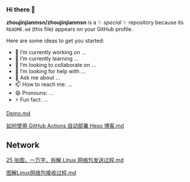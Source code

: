 ### Hi there 👋

**zhoujinjianmsn/zhoujinjianmsn** is a ✨ _special_ ✨ repository because its `README.md` (this file) appears on your GitHub profile.

Here are some ideas to get you started:

- 🔭 I’m currently working on ...
- 🌱 I’m currently learning ...
- 👯 I’m looking to collaborate on ...
- 🤔 I’m looking for help with ...
- 💬 Ask me about ...
- 📫 How to reach me: ...
- 😄 Pronouns: ...
- ⚡ Fun fact: ...

[Demo.md](https://github.com/zhoujinjianmsn/zhoujinjianmsn/blob/main/Demo/Demo/Demo/Demo.md)

[如何使用 GitHub Actions 自动部署 Hexo 博客.md](https://github.com/zhoujinjianmsn/zhoujinjianmsn/blob/main/Efficiency/%E5%A6%82%E4%BD%95%E4%BD%BF%E7%94%A8%20GitHub%20Actions%20%E8%87%AA%E5%8A%A8%E9%83%A8%E7%BD%B2%20Hexo%20%E5%8D%9A%E5%AE%A2.md)

## Network

[25 张图，一万字，拆解 Linux 网络包发送过程.md](https://github.com/zhoujinjianmsn/zhoujinjianmsn/blob/main/Network/25%20%E5%BC%A0%E5%9B%BE%EF%BC%8C%E4%B8%80%E4%B8%87%E5%AD%97%EF%BC%8C%E6%8B%86%E8%A7%A3%20Linux%20%E7%BD%91%E7%BB%9C%E5%8C%85%E5%8F%91%E9%80%81%E8%BF%87%E7%A8%8B.md)

[图解Linux网络包接收过程.md](https://github.com/zhoujinjianmsn/zhoujinjianmsn/blob/main/Network/%E5%9B%BE%E8%A7%A3Linux%E7%BD%91%E7%BB%9C%E5%8C%85%E6%8E%A5%E6%94%B6%E8%BF%87%E7%A8%8B.md)

